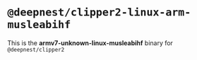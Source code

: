 # `@deepnest/clipper2-linux-arm-musleabihf`

This is the **armv7-unknown-linux-musleabihf** binary for `@deepnest/clipper2`
